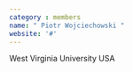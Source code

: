 ```yaml
---
category : members
name: " Piotr Wojciechowski " 
website: '#'
---
```

West Virginia University
USA


